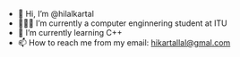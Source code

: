 - 👋 Hi, I’m @hilalkartal
- 👩🏻‍🎓 I’m currently a computer enginnering student at ITU
- 🌱 I’m currently learning C++
- 📫 How to reach me from my email: hikartallal@gmal.com


<!---
hilalkartal/hilalkartal is a ✨ special ✨ repository because its `README.md` (this file) appears on your GitHub profile.
You can click the Preview link to take a look at your changes.

other changes in time:
- ⚡ Fun fact: ...
- 💞️ I’m looking to collaborate on ...
--->
